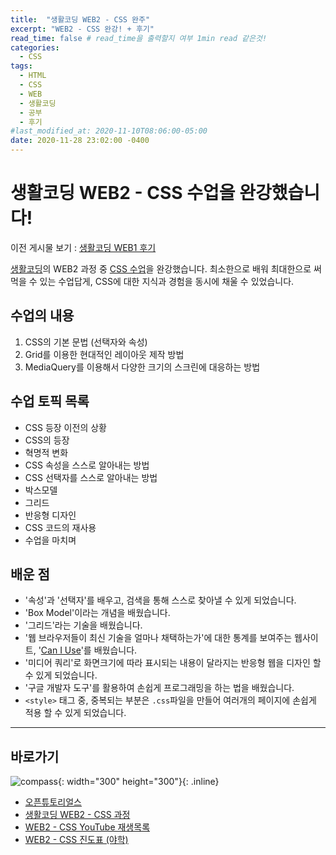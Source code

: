 ```yaml
---
title:  "생활코딩 WEB2 - CSS 완주"
excerpt: "WEB2 - CSS 완강! + 후기"
read_time: false # read_time을 출력할지 여부 1min read 같은것!
categories:
  - CSS
tags:
  - HTML
  - CSS
  - WEB
  - 생활코딩
  - 공부
  - 후기
#last_modified_at: 2020-11-10T08:06:00-05:00
date: 2020-11-28 23:02:00 -0400
---
```


# 생활코딩 WEB2 - CSS 수업을 완강했습니다!
이전 게시물 보기 : [생활코딩 WEB1 후기](https://oneonlee.github.io/html/complete-web1/)<br>

[생활코딩](https://opentutorials.org/course/1)의 WEB2 과정 중 [CSS 수업](https://opentutorials.org/course/3086)을 완강했습니다.
최소한으로 배워 최대한으로 써먹을 수 있는 수업답게, CSS에 대한 지식과 경험을 동시에 채울 수 있었습니다.

## 수업의 내용
1. CSS의 기본 문법 (선택자와 속성)
2. Grid를 이용한 현대적인 레이아웃 제작 방법
3. MediaQuery를 이용해서 다양한 크기의 스크린에 대응하는 방법

## 수업 토픽 목록
- CSS 등장 이전의 상황
- CSS의 등장
- 혁명적 변화
- CSS 속성을 스스로 알아내는 방법
- CSS 선택자를 스스로 알아내는 방법
- 박스모델
- 그리드
- 반응형 디자인
- CSS 코드의 재사용
- 수업을 마치며

## 배운 점
- '속성'과 '선택자'를 배우고, 검색을 통해 스스로 찾아낼 수 있게 되었습니다.
- 'Box Model'이라는 개념을 배웠습니다.
- '그리드'라는 기술을 배웠습니다.  
- '웹 브라우저들이 최신 기술을 얼마나 채택하는가'에 대한 통계를 보여주는 웹사이트, '[Can I Use](https://caniuse.com/)'를 배웠습니다.
- '미디어 쿼리'로 화면크기에 따라 표시되는 내용이 달라지는 반응형 웹을 디자인 할 수 있게 되었습니다.
- '구글 개발자 도구'를 활용하여 손쉽게 프로그래밍을 하는 법을 배웠습니다.
- ```<style>``` 태그 중, 중복되는 부분은 ```.css```파일을 만들어 여러개의 페이지에 손쉽게 적용 할 수 있게 되었습니다.



---

## 바로가기

![compass](https://s3-ap-northeast-2.amazonaws.com/opentutorials-user-file/module/3129/8213.png){: width="300" height="300"}{: .inline}
* [오픈튜토리얼스](http://Opentutorials.org)   
* [생활코딩 WEB2 - CSS 과정](https://opentutorials.org/course/3086)
* [WEB2 - CSS YouTube 재생목록](https://www.youtube.com/playlist?list=PLuHgQVnccGMAnWgUYiAW2cTzSBywFO75B)   
* [WEB2 - CSS 진도표 (야학)](https://yah.ac/web2css)

